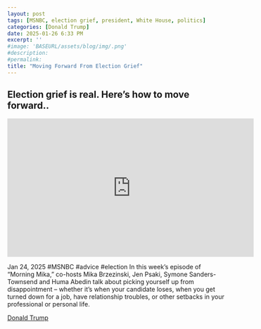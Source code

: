 ```yaml
---
layout: post
tags: [MSNBC, election grief, president, White House, politics]
categories: [Donald Trump]
date: 2025-01-26 6:33 PM
excerpt: ''
#image: 'BASEURL/assets/blog/img/.png'
#description:
#permalink:
title: "Moving Forward From Election Grief"
---
```



## Election grief is real. Here’s how to move forward..

<iframe width="560" height="315" src="https://www.youtube.com/embed/xsEOReN3vqU?si=3cjwhoXjOWhJYycM" title="YouTube video player" frameborder="0" allow="accelerometer; autoplay; clipboard-write; encrypted-media; gyroscope; picture-in-picture; web-share" referrerpolicy="strict-origin-when-cross-origin" allowfullscreen></iframe>

Jan 24, 2025  #MSNBC #advice #election
In this week’s episode of “Morning Mika,” co-hosts Mika Brzezinski, Jen Psaki, Symone Sanders-Townsend and Huma Abedin talk about picking yourself up from disappointment – whether it’s when your candidate loses, when you get turned down for a job, have relationship troubles, or other setbacks in your professional or personal life.

[Donald Trump](https://www.whitehouse.gov/)

